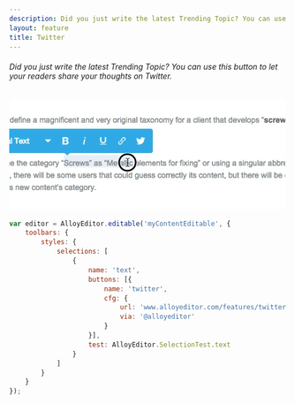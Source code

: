 ```yaml
---
description: Did you just write the latest Trending Topic? You can use this button to let your readers share your thoughts on Twitter.
layout: feature
title: Twitter
---
```

###### Did you just write the latest Trending Topic? You can use this button to let your readers share your thoughts on Twitter.

<div class="thumbnail">
  <img class="img img-polaroid" src="/images/features/button-twitter.gif"/>
</div>

```javascript
var editor = AlloyEditor.editable('myContentEditable', {
	toolbars: {
		styles: {
			selections: [
				{
					name: 'text',
					buttons: [{
						name: 'twitter',
						cfg: {
							url: 'www.alloyeditor.com/features/twitter',
							via: '@alloyeditor'
						}
					}],
					test: AlloyEditor.SelectionTest.text
				}
			]
		}
	}
});
```
